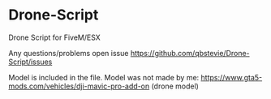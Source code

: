 # Drone-Script
Drone Script for FiveM/ESX

Any questions/problems open issue https://github.com/qbstevie/Drone-Script/issues

Model is included in the file.
Model was not made by me: https://www.gta5-mods.com/vehicles/dji-mavic-pro-add-on (drone model)
